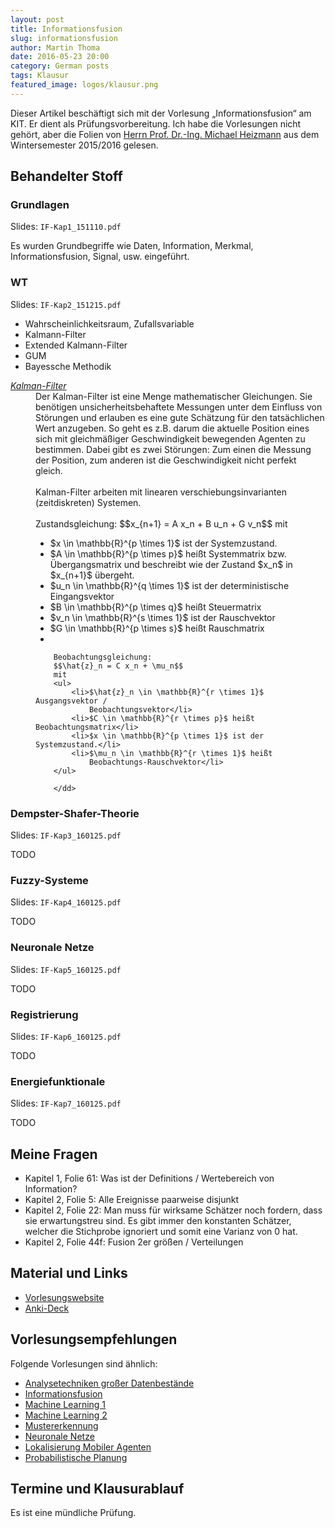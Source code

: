 ```yaml
---
layout: post
title: Informationsfusion
slug: informationsfusion
author: Martin Thoma
date: 2016-05-23 20:00
category: German posts
tags: Klausur
featured_image: logos/klausur.png
---
```

<div class="info">Dieser Artikel beschäftigt sich mit der Vorlesung &bdquo;Informationsfusion&ldquo; am KIT. Er dient als Prüfungsvorbereitung. Ich habe die Vorlesungen nicht gehört, aber die Folien von <a href="http://ies.anthropomatik.kit.edu/mitarbeiter.php?person=heizmann">Herrn Prof. Dr.-Ing. Michael Heizmann</a> aus dem Wintersemester 2015/2016 gelesen.</div>

## Behandelter Stoff

### Grundlagen

Slides: `IF-Kap1_151110.pdf`

Es wurden Grundbegriffe wie Daten, Information, Merkmal, Informationsfusion,
Signal, usw. eingeführt.


### WT

Slides: `IF-Kap2_151215.pdf`

* Wahrscheinlichkeitsraum, Zufallsvariable
* Kalmann-Filter
* Extended Kalmann-Filter
* GUM
* Bayessche Methodik

<dl>
    <dt><a href="https://de.wikipedia.org/wiki/Kalman-Filter"><dfn id="kalman-filter">Kalman-Filter</dfn></a></dt>
    <dd>Der Kalman-Filter ist eine Menge mathematischer Gleichungen. Sie
        benötigen unsicherheitsbehaftete Messungen unter dem Einfluss von
        Störungen und erlauben es eine gute Schätzung für den tatsächlichen
        Wert anzugeben. So geht es z.B. darum die aktuelle Position eines
        sich mit gleichmäßiger Geschwindigkeit bewegenden Agenten zu
        bestimmen. Dabei gibt es zwei Störungen: Zum einen die Messung der
        Position, zum anderen ist die Geschwindigkeit nicht perfekt gleich.<br/>
        <br/>
        Kalman-Filter arbeiten mit linearen verschiebungsinvarianten
        (zeitdiskreten) Systemen.<br/>
        <br/>
        Zustandsgleichung:
        $$x_{n+1} = A x_n + B u_n + G v_n$$
        mit
        <ul>
             <li>$x \in \mathbb{R}^{p \times 1}$ ist der Systemzustand.</li>
             <li>$A \in \mathbb{R}^{p \times p}$ heißt Systemmatrix bzw.
                  Übergangsmatrix und beschreibt wie der Zustand $x_n$ in
                  $x_{n+1}$ übergeht.</li>
             <li>$u_n \in \mathbb{R}^{q \times 1}$ ist der deterministische
                 Eingangsvektor</li>
             <li>$B \in \mathbb{R}^{p \times q}$ heißt Steuermatrix</li>
             <li>$v_n \in \mathbb{R}^{s \times 1}$ ist der Rauschvektor</li>
             <li>$G \in \mathbb{R}^{p \times s}$ heißt Rauschmatrix</li>
             <li></li>
         </ul>

        Beobachtungsgleichung:
        $$\hat{z}_n = C x_n + \mu_n$$
        mit
        <ul>
            <li>$\hat{z}_n \in \mathbb{R}^{r \times 1}$ Ausgangsvektor /
                Beobachtungsvektor</li>
            <li>$C \in \mathbb{R}^{r \times p}$ heißt Beobachtungsmatrix</li>
            <li>$x \in \mathbb{R}^{p \times 1}$ ist der Systemzustand.</li>
            <li>$\mu_n \in \mathbb{R}^{r \times 1}$ heißt
                Beobachtungs-Rauschvektor</li>
        </ul>

        </dd>
</dl>


### Dempster-Shafer-Theorie

Slides: `IF-Kap3_160125.pdf`

TODO


### Fuzzy-Systeme

Slides: `IF-Kap4_160125.pdf`

TODO


### Neuronale Netze

Slides: `IF-Kap5_160125.pdf`

TODO


### Registrierung

Slides: `IF-Kap6_160125.pdf`

TODO


### Energiefunktionale

Slides: `IF-Kap7_160125.pdf`

TODO


## Meine Fragen

* Kapitel 1, Folie 61: Was ist der Definitions / Wertebereich von Information?
* Kapitel 2, Folie 5: Alle Ereignisse paarweise disjunkt
* Kapitel 2, Folie 22: Man muss für wirksame Schätzer noch fordern, dass sie
                       erwartungstreu sind. Es gibt immer den konstanten
                       Schätzer, welcher die Stichprobe ignoriert und somit
                       eine Varianz von 0 hat.
* Kapitel 2, Folie 44f: Fusion 2er größen / Verteilungen


## Material und Links

* [Vorlesungswebsite](http://ies.anthropomatik.kit.edu/lehre_informationsfusion.php)
* [Anki-Deck](https://ankiweb.net/shared/info/1070725022)


## Vorlesungsempfehlungen

Folgende Vorlesungen sind ähnlich:

* [Analysetechniken großer Datenbestände](https://martin-thoma.com/analysetechniken-grosser-datenbestaende/)
* [Informationsfusion](https://martin-thoma.com/informationsfusion/)
* [Machine Learning 1](https://martin-thoma.com/machine-learning-1-course/)
* [Machine Learning 2](https://martin-thoma.com/machine-learning-2-course/)
* [Mustererkennung](https://martin-thoma.com/mustererkennung-klausur/)
* [Neuronale Netze](https://martin-thoma.com/neuronale-netze-vorlesung/)
* [Lokalisierung Mobiler Agenten](https://martin-thoma.com/lma/)
* [Probabilistische Planung](https://martin-thoma.com/probabilistische-planung/)


## Termine und Klausurablauf

Es ist eine mündliche Prüfung.

